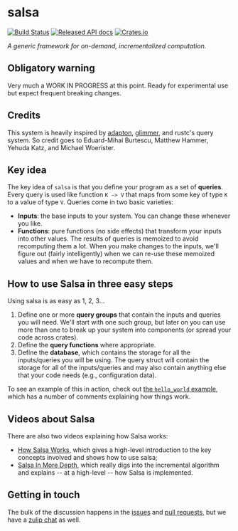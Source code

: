 # salsa

[![Build Status](https://travis-ci.org/salsa-rs/salsa.svg?branch=master)](https://travis-ci.org/salsa-rs/salsa)
[![Released API docs](https://docs.rs/salsa/badge.svg)](https://docs.rs/salsa)
[![Crates.io](https://img.shields.io/crates/v/salsa.svg)](https://crates.io/crates/salsa)

*A generic framework for on-demand, incrementalized computation.*

## Obligatory warning

Very much a WORK IN PROGRESS at this point. Ready for experimental use
but expect frequent breaking changes.

## Credits

This system is heavily inspired by [adapton](http://adapton.org/), [glimmer](https://github.com/glimmerjs/glimmer-vm), and rustc's query
system. So credit goes to Eduard-Mihai Burtescu, Matthew Hammer,
Yehuda Katz, and Michael Woerister.

## Key idea

The key idea of `salsa` is that you define your program as a set of
**queries**. Every query is used like function `K -> V` that maps from
some key of type `K` to a value of type `V`. Queries come in two basic
varieties:

- **Inputs**: the base inputs to your system. You can change these
  whenever you like.
- **Functions**: pure functions (no side effects) that transform your
  inputs into other values. The results of queries is memoized to
  avoid recomputing them a lot. When you make changes to the inputs,
  we'll figure out (fairly intelligently) when we can re-use these
  memoized values and when we have to recompute them.

## How to use Salsa in three easy steps

Using salsa is as easy as 1, 2, 3...

1. Define one or more **query groups** that contain the inputs
   and queries you will need. We'll start with one such group, but
   later on you can use more than one to break up your system into
   components (or spread your code across crates).
2. Define the **query functions** where appropriate.
3. Define the **database**, which contains the storage for all
   the inputs/queries you will be using. The query struct will contain
   the storage for all of the inputs/queries and may also contain
   anything else that your code needs (e.g., configuration data).

To see an example of this in action, check out [the `hello_world`
example](examples/hello_world/main.rs), which has a number of comments
explaining how things work.

## Videos about Salsa

There are also two videos explaining how Salsa works:

- [How Salsa Works](https://youtu.be/_muY4HjSqVw), which gives a
  high-level introduction to the key concepts involved and shows how
  to use salsa;
- [Salsa In More Depth](https://www.youtube.com/watch?v=i_IhACacPRY),
  which really digs into the incremental algorithm and explains -- at
  a high-level -- how Salsa is implemented.

## Getting in touch

The bulk of the discussion happens in the [issues](https://github.com/salsa-rs/salsa/issues) 
and [pull requests](https://github.com/salsa-rs/salsa/pulls), 
but we have a [zulip chat](https://salsa.zulipchat.com/) as well.

